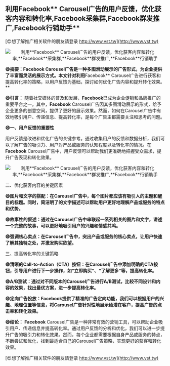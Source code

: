 ## **利用**Facebook** Carousel广告的用户反馈，优化获客内容和转化率,**Facebook**采集群,**Facebook**群发推广,**Facebook**行销助手**

[😍想了解推广相关软件的朋友请登录 http://www.vst.tw](http://www.vst.tw)

 <center><img src="https://vst.tw/MP4/tuiguang/png/4.png" alt="利用**Facebook** Carousel广告的用户反馈，优化获客内容和转化率,**Facebook**采集群,**Facebook**群发推广,**Facebook**行销助手"></center>

**😄摘要：**Facebook** Carousel广告是一种多图滑动展示的广告形式，为企业提供了丰富而灵活的展示方式。本文针对利用**Facebook** Carousel广告进行获客和提高转化率的策略，以用户反馈为基础，探讨如何优化广告内容和提升转化效果。**

**😄引言：**
随着社交媒体的普及和发展，**Facebook**已成为企业促销和品牌推广的重要平台之一。其中，**Facebook** Carousel广告因其多图滑动展示的形式，给予企业更多的创意空间，提供了更好的展示效果。然而，如何在Carousel广告中有效地吸引用户、传递信息、提高转化率，是每个广告主都需要关注和思考的问题。

**😄一、用户反馈的重要性**

用户反馈是改进和优化广告的关键参考。通过收集用户的反馈和数据分析，我们可以了解广告的吸引力、用户对产品或服务的认知程度以及转化率的情况。在**Facebook** Carousel广告中，用户反馈可以帮助我们更准确地把握受众需求，提升广告表现和转化效果。

 <center><img src="https://vst.tw/MP4/tuiguang/png/5.png" alt="利用**Facebook** Carousel广告的用户反馈，优化获客内容和转化率,**Facebook**采集群,**Facebook**群发推广,**Facebook**行销助手"></center>

二、优化获客内容的关键因素

**😄图片和文字的搭配：在Carousel广告中，每个图片都应该有吸引人的主题和醒目的标题。同时，简洁明了的文字描述可以帮助用户更好地理解产品或服务的特点和优势。**

**😄故事性的叙述：通过在Carousel广告中串联起一系列相关的图片和文字，讲述一个完整的故事，可以更好地吸引用户的兴趣和情感共鸣。**

**😄强调核心卖点：在Carousel广告中，突出产品或服务的核心卖点，让用户快速了解其独特之处，并激发购买欲望。**

三、提高转化率的关键策略

**😄清晰的Call-to-Action（CTA）按钮：在Carousel广告中添加明确的CTA按钮，引导用户进行下一步操作，如“立即购买”、“了解更多”等，提高转化率。**

**😄A/B测试：通过对不同版本的Carousel广告进行A/B测试，比较不同设计和内容的效果，找出最优方案，进一步提高转化率。**

**😄定向广告投放：**Facebook**提供了精准的广告定向功能，我们可以根据用户的兴趣、地理位置等信息，将Carousel广告针对性地展示给潜在客户，提高广告的点击率和转化效果。**

**😄结论：**
**Facebook** Carousel广告是一种非常有效的营销工具，可以帮助企业吸引用户、传递信息并提高转化率。通过用户反馈的分析和优化，我们可以进一步提升广告的吸引力和转化效果。然而，每个企业都需要根据自身产品或服务的特点，不断尝试和优化，找到最适合自己的Carousel广告策略，实现更好的获客和转化效果。

[😍想了解推广相关软件的朋友请登录 http://www.vst.tw](http://www.vst.tw)



